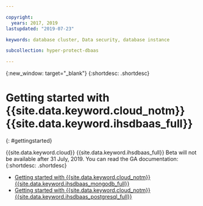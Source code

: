 ```yaml
---

copyright:
  years: 2017, 2019
lastupdated: "2019-07-23"

keywords: database cluster, Data security, database instance

subcollection: hyper-protect-dbaas

---
```


{:new_window: target="_blank"}
{:shortdesc: .shortdesc}

# Getting started with {{site.data.keyword.cloud_notm}} {{site.data.keyword.ihsdbaas_full}}
{: #gettingstarted}

{{site.data.keyword.cloud}} {{site.data.keyword.ihsdbaas_full}} Beta will not be available after 31 July, 2019. You can read the GA documentation:
{:shortdesc: .shortdesc}
- [Getting started with {{site.data.keyword.cloud_notm}} {{site.data.keyword.ihsdbaas_mongodb_full}}](https://cloud.ibm.com/docs/services/hyper-protect-dbaas-for-mongodb?topic=hyper-protect-dbaas-for-mongodb-gettingstarted)
- [Getting started with {{site.data.keyword.cloud_notm}} {{site.data.keyword.ihsdbaas_postgresql_full}}](https://cloud.ibm.com/docs/services/hyper-protect-dbaas-for-postgresql?topic=hyper-protect-dbaas-for-postgresql-gettingstarted)
